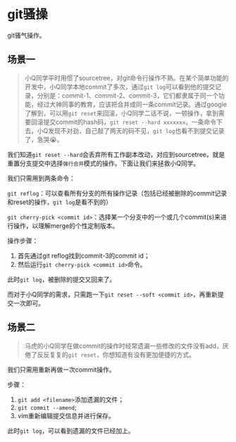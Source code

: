 # git骚操

git骚气操作。

## 场景一

>小Q同学平时用惯了sourcetree，对git命令行操作不熟。在某个简单功能的开发中，小Q同学本地commit了多次，通过`git log`可以看到他的提交记录，分别是：commit-1、commit-2、commit-3，它们都隶属于同一个功能，经过大神同事的教育，应该把合并成同一条commit记录。通过google了解到，可以用`git reset`来回滚，小Q同学二话不说，一顿操作，拿到需要回滚提交commit的hash码，`git reset --hard xxxxxxx`，一条命令下去，小Q发现不对劲，自己敲了两天的码不见，`git log`也看不到提交记录了，急哭😭。

我们知道`git reset --hard`会丢弃所有工作副本改动，对应到sourcetree，就是重置分支提交中选择`强行合并`模式的操作。下面让我们来拯救小Q同学。

我们只需用到两条命令：

`git reflog`：可以查看所有分支的所有操作记录（包括已经被删除的commit记录和reset的操作，`git log`是看不到的）

`git cherry-pick <commit id>`：选择某一个分支中的一个或几个commit(s)来进行操作，以理解merge的个性定制版本。

操作步骤：

1. 首先通过git reflog找到commit-3的commit id；
2. 然后运行`git cherry-pick <commit id>`命令。

此时`git log`，被删除的提交又回来了。

而对于小Q同学的需求，只需跑一下`git reset --soft <commit id>`，再重新提交一次即可。

## 场景二

> 马虎的小Q同学在做commit的操作时经常遗漏一些修改的文件没有add，厌倦了反反复复的`git reset`，你想知道有没有更加便捷的方式。

我们只需用重新再做一次commit操作。

步骤：

1. `git add <filename>`添加遗漏的文件；
2. `git commit --amend`;
3. vim重新编辑提交信息并进行保存。

此时`git log`，可以看到遗漏的文件已经加上。



